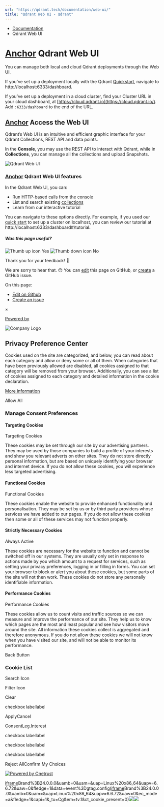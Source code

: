 ```yaml
---
url: "https://qdrant.tech/documentation/web-ui/"
title: "Qdrant Web UI - Qdrant"
---
```


- [Documentation](https://qdrant.tech/documentation/)
- Qdrant Web UI

# [Anchor](https://qdrant.tech/documentation/web-ui/\#qdrant-web-ui) Qdrant Web UI

You can manage both local and cloud Qdrant deployments through the Web UI.

If you’ve set up a deployment locally with the Qdrant [Quickstart](https://qdrant.tech/documentation/quick-start/),
navigate to http://localhost:6333/dashboard.

If you’ve set up a deployment in a cloud cluster, find your Cluster URL in your
cloud dashboard, at [https://cloud.qdrant.io](https://cloud.qdrant.io/). Add `:6333/dashboard` to the end
of the URL.

## [Anchor](https://qdrant.tech/documentation/web-ui/\#access-the-web-ui) Access the Web UI

Qdrant’s Web UI is an intuitive and efficient graphic interface for your Qdrant Collections, REST API and data points.

In the **Console**, you may use the REST API to interact with Qdrant, while in **Collections**, you can manage all the collections and upload Snapshots.

![Qdrant Web UI](https://qdrant.tech/articles_data/qdrant-1.3.x/web-ui.png)

### [Anchor](https://qdrant.tech/documentation/web-ui/\#qdrant-web-ui-features) Qdrant Web UI features

In the Qdrant Web UI, you can:

- Run HTTP-based calls from the console
- List and search existing [collections](https://qdrant.tech/documentation/concepts/collections/)
- Learn from our interactive tutorial

You can navigate to these options directly. For example, if you used our
[quick start](https://qdrant.tech/documentation/quick-start/) to set up a cluster on localhost,
you can review our tutorial at http://localhost:6333/dashboard#/tutorial.

##### Was this page useful?

![Thumb up icon](https://qdrant.tech/icons/outline/thumb-up.svg)
Yes
![Thumb down icon](https://qdrant.tech/icons/outline/thumb-down.svg)
No

Thank you for your feedback! 🙏

We are sorry to hear that. 😔 You can [edit](https://qdrant.tech/github.com/qdrant/landing_page/tree/master/qdrant-landing/content/documentation/web-ui.md) this page on GitHub, or [create](https://github.com/qdrant/landing_page/issues/new/choose) a GitHub issue.

On this page:

- [Edit on Github](https://github.com/qdrant/landing_page/tree/master/qdrant-landing/content/documentation/web-ui.md)
- [Create an issue](https://github.com/qdrant/landing_page/issues/new/choose)

×

[Powered by](https://qdrant.tech/)

![Company Logo](https://cdn.cookielaw.org/logos/static/ot_company_logo.png)

## Privacy Preference Center

Cookies used on the site are categorized, and below, you can read about each category and allow or deny some or all of them. When categories that have been previously allowed are disabled, all cookies assigned to that category will be removed from your browser.
Additionally, you can see a list of cookies assigned to each category and detailed information in the cookie declaration.


[More information](https://qdrant.tech/legal/privacy-policy/#cookies-and-web-beacons)

Allow All

### Manage Consent Preferences

#### Targeting Cookies

Targeting Cookies

These cookies may be set through our site by our advertising partners. They may be used by those companies to build a profile of your interests and show you relevant adverts on other sites. They do not store directly personal information, but are based on uniquely identifying your browser and internet device. If you do not allow these cookies, you will experience less targeted advertising.

#### Functional Cookies

Functional Cookies

These cookies enable the website to provide enhanced functionality and personalisation. They may be set by us or by third party providers whose services we have added to our pages. If you do not allow these cookies then some or all of these services may not function properly.

#### Strictly Necessary Cookies

Always Active

These cookies are necessary for the website to function and cannot be switched off in our systems. They are usually only set in response to actions made by you which amount to a request for services, such as setting your privacy preferences, logging in or filling in forms. You can set your browser to block or alert you about these cookies, but some parts of the site will not then work. These cookies do not store any personally identifiable information.

#### Performance Cookies

Performance Cookies

These cookies allow us to count visits and traffic sources so we can measure and improve the performance of our site. They help us to know which pages are the most and least popular and see how visitors move around the site. All information these cookies collect is aggregated and therefore anonymous. If you do not allow these cookies we will not know when you have visited our site, and will not be able to monitor its performance.

Back Button

### Cookie List

Search Icon

Filter Icon

Clear

checkbox labellabel

ApplyCancel

ConsentLeg.Interest

checkbox labellabel

checkbox labellabel

checkbox labellabel

Reject AllConfirm My Choices

[![Powered by Onetrust](https://cdn.cookielaw.org/logos/static/powered_by_logo.svg)](https://www.onetrust.com/products/cookie-consent/)

[iframe](https://td.doubleclick.net/td/rul/10862264272?random=1748574147267&cv=11&fst=1748574147267&fmt=3&bg=ffffff&guid=ON&async=1&gtm=45be55s2v9117590405z8898302740za200zb898302740&gcd=13l3l3l3l1l1&dma=0&tag_exp=101509157~103116026~103130498~103130500~103200004~103233427~103252644~103252646~103351869~103351871~104481633~104481635~104559073~104559075&ptag_exp=101509157~103116026~103130498~103130500~103200004~103233427~103252644~103252646~103351869~103351871~104481633~104481635~104559073~104559075&u_w=1280&u_h=1024&url=https%3A%2F%2Fqdrant.tech%2Fdocumentation%2Fweb-ui%2F&_ng=1&hn=www.googleadservices.com&frm=0&tiba=Qdrant%20Web%20UI%20-%20Qdrant&npa=0&pscdl=noapi&auid=956944221.1748574147&uaa=x86&uab=64&uafvl=Google%2520Chrome%3B137.0.7151.55%7CChromium%3B137.0.7151.55%7CNot%252FA)Brand%3B24.0.0.0&uamb=0&uam=&uap=Linux%20x86_64&uapv=6.6.72&uaw=0&fledge=1&data=event%3Dgtag.config)[iframe](https://td.doubleclick.net/td/rul/10862264272?random=1748574147192&cv=11&fst=1748574147192&fmt=3&bg=ffffff&guid=ON&async=1&gcl_ctr=1&gtm=45be55s2v9117590405z8898302740za200zb898302740&gcd=13l3l3l3l1l1&dma=0&tag_exp=101509157~103116026~103130498~103130500~103200004~103233427~103252644~103252646~103351869~103351871~104481633~104481635~104559073~104559075&ptag_exp=101509157~103116026~103130498~103130500~103200004~103233427~103252644~103252646~103351869~103351871~104481633~104481635~104559073~104559075&u_w=1280&u_h=1024&url=https%3A%2F%2Fqdrant.tech%2Fdocumentation%2Fweb-ui%2F&_ng=1&label=_FJrCMev-7EDEND_w7so&hn=www.googleadservices.com&frm=0&tiba=Qdrant%20Web%20UI%20-%20Qdrant&value=0&bttype=purchase&npa=0&pscdl=noapi&auid=956944221.1748574147&uaa=x86&uab=64&uafvl=Google%2520Chrome%3B137.0.7151.55%7CChromium%3B137.0.7151.55%7CNot%252FA)Brand%3B24.0.0.0&uamb=0&uam=&uap=Linux%20x86_64&uapv=6.6.72&uaw=0&ec_mode=a&fledge=1&capi=1&_tu=Cg&em=tv.1&ct_cookie_present=0)![](https://t.co/1/i/adsct?bci=4&dv=America%2FAdak%26en-US%2Cen%26Google%20Inc.%26Linux%20x86_64%26255%261280%261024%264%2624%261280%261024%260%26na&eci=3&event=%7B%7D&event_id=be333986-086e-42ba-be80-6ad06ad0b0c4&integration=advertiser&p_id=Twitter&p_user_id=0&pl_id=3eec8890-cd65-4e9d-8ca0-1d28a1466e1e&tw_document_href=https%3A%2F%2Fqdrant.tech%2Fdocumentation%2Fweb-ui%2F&tw_iframe_status=0&txn_id=o81g6&type=javascript&version=2.3.33)![](https://analytics.twitter.com/1/i/adsct?bci=4&dv=America%2FAdak%26en-US%2Cen%26Google%20Inc.%26Linux%20x86_64%26255%261280%261024%264%2624%261280%261024%260%26na&eci=3&event=%7B%7D&event_id=be333986-086e-42ba-be80-6ad06ad0b0c4&integration=advertiser&p_id=Twitter&p_user_id=0&pl_id=3eec8890-cd65-4e9d-8ca0-1d28a1466e1e&tw_document_href=https%3A%2F%2Fqdrant.tech%2Fdocumentation%2Fweb-ui%2F&tw_iframe_status=0&txn_id=o81g6&type=javascript&version=2.3.33)